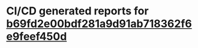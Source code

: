 # CI/CD generated reports for [b69fd2e00bdf281a9d91ab718362f6e9feef450d](https://github.com/hydephp/develop/commit/b69fd2e00bdf281a9d91ab718362f6e9feef450d)
